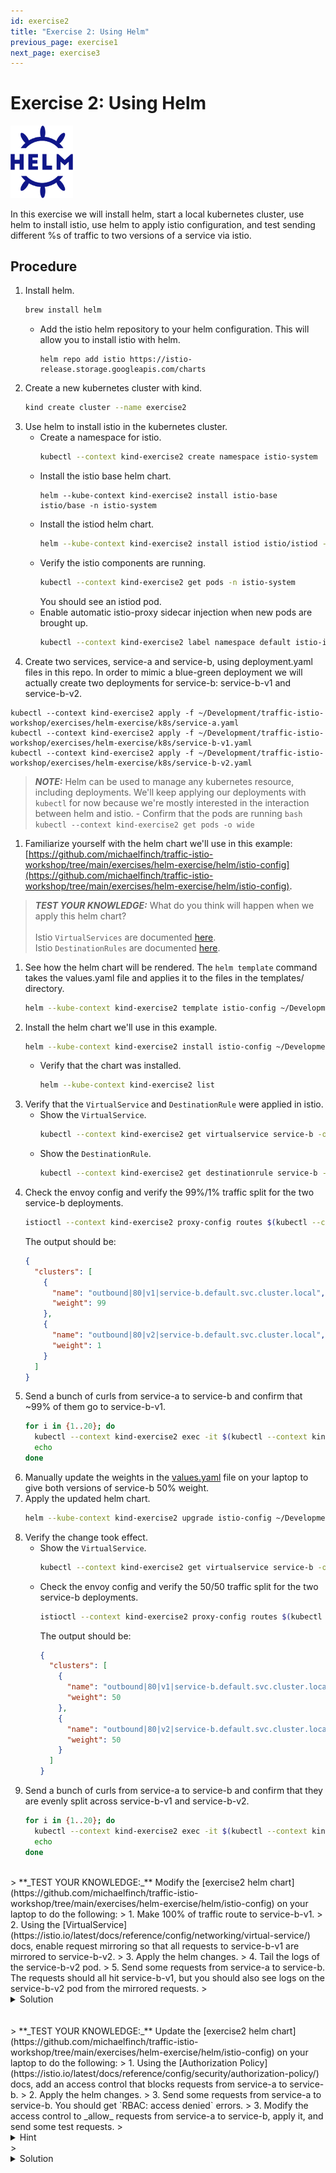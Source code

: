```yaml
---
id: exercise2
title: "Exercise 2: Using Helm"
previous_page: exercise1
next_page: exercise3
---
```

<link rel="stylesheet" href="/assets/css/styles.css">

# Exercise 2: Using Helm

<img src="assets/images/helm_logo.svg" alt="helm logo" width="100"/>
<br />

In this exercise we will install helm, start a local kubernetes cluster, use helm to install istio, use helm to apply istio configuration, and test sending different %s of traffic to two versions of a service via istio.

## Procedure

1. Install helm.
   ```bash
   brew install helm
   ```
     - Add the istio helm repository to your helm configuration. This will allow you to install istio with helm.
       ```
       helm repo add istio https://istio-release.storage.googleapis.com/charts
       ```
1. Create a new kubernetes cluster with kind.
   ```bash
   kind create cluster --name exercise2
   ```
1. Use helm to install istio in the kubernetes cluster.
     - Create a namespace for istio.
       ```bash
       kubectl --context kind-exercise2 create namespace istio-system
       ```
     - Install the istio base helm chart.
       ```
       helm --kube-context kind-exercise2 install istio-base istio/base -n istio-system
       ```
     - Install the istiod helm chart.
       ```bash
       helm --kube-context kind-exercise2 install istiod istio/istiod -n istio-system --wait
       ```
     - Verify the istio components are running.
       ```bash
       kubectl --context kind-exercise2 get pods -n istio-system
       ```
       You should see an istiod pod.
     - Enable automatic istio-proxy sidecar injection when new pods are brought up.
       ```bash
       kubectl --context kind-exercise2 label namespace default istio-injection=enabled
       ```
1. Create two services, service-a and service-b, using deployment.yaml files in this repo. In order to mimic a blue-green deployment we will actually create two deployments for service-b: service-b-v1 and service-b-v2.
```
kubectl --context kind-exercise2 apply -f ~/Development/traffic-istio-workshop/exercises/helm-exercise/k8s/service-a.yaml
kubectl --context kind-exercise2 apply -f ~/Development/traffic-istio-workshop/exercises/helm-exercise/k8s/service-b-v1.yaml
kubectl --context kind-exercise2 apply -f ~/Development/traffic-istio-workshop/exercises/helm-exercise/k8s/service-b-v2.yaml
```
> **_NOTE:_** Helm can be used to manage any kubernetes resource, including deployments. We'll keep applying our deployments with `kubectl` for now because we're mostly interested in the interaction between helm and istio.
    - Confirm that the pods are running
      ```bash
      kubectl --context kind-exercise2 get pods -o wide
      ```
1. Familiarize yourself with the helm chart we'll use in this example: [https://github.com/michaelfinch/traffic-istio-workshop/tree/main/exercises/helm-exercise/helm/istio-config](https://github.com/michaelfinch/traffic-istio-workshop/tree/main/exercises/helm-exercise/helm/istio-config).
> **_TEST YOUR KNOWLEDGE:_** What do you think will happen when we apply this helm chart?
> <br /><br />Istio `VirtualServices` are documented [here](https://istio.io/latest/docs/reference/config/networking/virtual-service/).
> <br />Istio `DestinationRules` are documented [here](https://istio.io/latest/docs/reference/config/networking/destination-rule/).
1. See how the helm chart will be rendered. The `helm template` command takes the values.yaml file and applies it to the files in the templates/ directory.
   ```bash
   helm --kube-context kind-exercise2 template istio-config ~/Development/traffic-istio-workshop/exercises/helm-exercise/helm/istio-config
   ```
1. Install the helm chart we'll use in this example.
   ```bash
   helm --kube-context kind-exercise2 install istio-config ~/Development/traffic-istio-workshop/exercises/helm-exercise/helm/istio-config
   ```
     - Verify that the chart was installed.
       ```bash
       helm --kube-context kind-exercise2 list
       ```
1. Verify that the `VirtualService` and `DestinationRule` were applied in istio.
     - Show the `VirtualService`.
       ```bash
       kubectl --context kind-exercise2 get virtualservice service-b -o yaml
       ```
     - Show the `DestinationRule`.
       ```bash
       kubectl --context kind-exercise2 get destinationrule service-b -o yaml
       ```
1. Check the envoy config and verify the 99%/1% traffic split for the two service-b deployments.
   ```bash
   istioctl --context kind-exercise2 proxy-config routes $(kubectl --context kind-exercise2 get pod -l app=service-a -o jsonpath='{.items[0].metadata.name}') -o json | jq '.. | objects | select(has("weightedClusters")) | .weightedClusters'
   ```
   The output should be:
   ```json
   {
     "clusters": [
       {
         "name": "outbound|80|v1|service-b.default.svc.cluster.local",
         "weight": 99
       },
       {
         "name": "outbound|80|v2|service-b.default.svc.cluster.local",
         "weight": 1
       }
     ]
   }
   ```
1. Send a bunch of curls from service-a to service-b and confirm that ~99% of them go to service-b-v1.
   ```bash
   for i in {1..20}; do
     kubectl --context kind-exercise2 exec -it $(kubectl --context kind-exercise2 get pod -l app=service-a -o jsonpath='{.items[0].metadata.name}') -- curl service-b.default.svc.cluster.local:80
     echo
   done
   ```
1. Manually update the weights in the [values.yaml](https://github.com/michaelfinch/traffic-istio-workshop/blob/main/exercises/helm-exercise/helm/istio-config/values.yaml) file on your laptop to give both versions of service-b 50% weight.
1. Apply the updated helm chart.
   ```bash
   helm --kube-context kind-exercise2 upgrade istio-config ~/Development/traffic-istio-workshop/exercises/helm-exercise/helm/istio-config -f ~/Development/traffic-istio-workshop/exercises/helm-exercise/helm/istio-config/values.yaml
   ```
1. Verify the change took effect.
     - Show the `VirtualService`.
       ```bash
       kubectl --context kind-exercise2 get virtualservice service-b -o yaml
       ```
     - Check the envoy config and verify the 50/50 traffic split for the two service-b deployments.
       ```bash
       istioctl --context kind-exercise2 proxy-config routes $(kubectl --context kind-exercise2 get pod -l app=service-a -o jsonpath='{.items[0].metadata.name}') -o json | jq '.. | objects | select(has("weightedClusters")) | .weightedClusters'
       ```
       The output should be:
       ```json
       {
         "clusters": [
           {
             "name": "outbound|80|v1|service-b.default.svc.cluster.local",
             "weight": 50
           },
           {
             "name": "outbound|80|v2|service-b.default.svc.cluster.local",
             "weight": 50
           }
         ]
       }
       ```
1. Send a bunch of curls from service-a to service-b and confirm that they are evenly split across service-b-v1 and service-b-v2.
   ```bash
   for i in {1..20}; do
     kubectl --context kind-exercise2 exec -it $(kubectl --context kind-exercise2 get pod -l app=service-a -o jsonpath='{.items[0].metadata.name}') -- curl service-b.default.svc.cluster.local:80
     echo
   done
   ```

<br />
> **_TEST YOUR KNOWLEDGE:_** Modify the [exercise2 helm chart](https://github.com/michaelfinch/traffic-istio-workshop/tree/main/exercises/helm-exercise/helm/istio-config) on your laptop to do the following:
> 1. Make 100% of traffic route to service-b-v1.
> 2. Using the [VirtualService](https://istio.io/latest/docs/reference/config/networking/virtual-service/) docs, enable request mirroring so that all requests to service-b-v1 are mirrored to service-b-v2.
> 3. Apply the helm changes.
> 4. Tail the logs of the service-b-v2 pod.
> 5. Send some requests from service-a to service-b. The requests should all hit service-b-v1, but you should also see logs on the service-b-v2 pod from the mirrored requests.
> <details>
> <summary>Solution</summary>
> <p>One way to implement this is with the following <code class="language-plaintext highlighter-rouge">values.yaml</code>:
> <pre>
> istio:
>   virtualService:
>     enabled: true
>     name: service-b
>     hosts:
>       - service-b
>     http:
>       - route:
>           - destination:
>               host: service-b
>               subset: v1
>             weight: 100          # <-- 100% weight
>           - destination:
>               host: service-b
>               subset: v2
>             weight: 0            # <-- 0% weight
>         mirror:                  # <-- added this stanza
>           host: service-b
>           subset: v2
>   destinationRule:
>     enabled: true
>     name: service-b
>     host: service-b
>     subsets:
>       - name: v1
>         labels:
>           version: v1
>       - name: v2
>         labels:
>           version: v2
> </pre>
> </p>
> </details>

<br />
<br />
> **_TEST YOUR KNOWLEDGE:_** Update the [exercise2 helm chart](https://github.com/michaelfinch/traffic-istio-workshop/tree/main/exercises/helm-exercise/helm/istio-config) on your laptop to do the following:
> 1. Using the [Authorization Policy](https://istio.io/latest/docs/reference/config/security/authorization-policy/) docs, add an access control that blocks requests from service-a to service-b.
> 2. Apply the helm changes.
> 3. Send some requests from service-a to service-b. You should get `RBAC: access denied` errors.
> 3. Modify the access control to _allow_ requests from service-a to service-b, apply it, and send some test requests.
> <details>
> <summary>Hint</summary>
> <p>Start by creating the file <code class="language-plaintext highlighter-rouge">templates/authorizationpolicy.yaml</code>. To make things simple at first you can create it without any templating logic or variable interpolation. Then once it looks good you can introduce variables and templating expressions to make the chart more dynamic.</p>
> </details>
> <details>
> <summary>Solution</summary>
> <p>One way to implement this is with the following <code class="language-plaintext highlighter-rouge">values.yaml</code>:
> <pre>
> istio:
>   virtualService:
>     enabled: true
>     name: service-b
>     hosts:
>       - service-b
>     http:
>       - route:
>           - destination:
>               host: service-b
>               subset: v1
>             weight: 100
>           - destination:
>               host: service-b
>               subset: v2
>             weight: 0
>   destinationRule:
>     enabled: true
>     name: service-b
>     host: service-b
>     subsets:
>       - name: v1
>         labels:
>           version: v1
>       - name: v2
>         labels:
>           version: v2
>   policy:                        # <-- added this stanza
>     enabled: true
>     action: ALLOW # Use DENY to block access
>     source:
>       namespaces:
>         - default
>       principals:
>         - cluster.local/ns/default/sa/default
>     destination:
>       hosts:
>         - service-b
> </pre>
> <br />
> and the following <code class="language-plaintext highlighter-rouge">templates/authorizationpolicy.yaml</code>:
> <br />
> <br />
> <pre>
> &#123;&#123;- if .Values.istio.policy.enabled &#125;&#125;
> apiVersion: security.istio.io/v1beta1
> kind: AuthorizationPolicy
> metadata:
>   name: allow-from-service-a
>   namespace: default
> spec:
>   action: &#123;&#123; .Values.istio.policy.action &#125;&#125;
>   rules:
>   - from:
>     - source:
>         namespaces:
>         &#123;&#123;- toYaml .Values.istio.policy.source.namespaces | nindent 12 &#125;&#125;
>         principals:
>         &#123;&#123;- toYaml .Values.istio.policy.source.principals | nindent 12 &#125;&#125;
>     to:
>     - operation:
>         hosts:
>         &#123;&#123;- toYaml .Values.istio.policy.destination.hosts | nindent 12 &#125;&#125;
> &#123;&#123;- end &#125;&#125;
> </pre>
> </p>
> </details>

<br />
